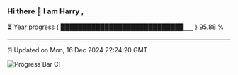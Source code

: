 ### Hi there 👋 I am Harry , 

⏳ Year progress { ████████████████████████████▁▁ } 95.88 %

---

⏰ Updated on Mon, 16 Dec 2024 22:24:20 GMT

![Progress Bar CI](https://github.com/duykhang68/duykhang68/workflows/Progress%20Bar%20CI/badge.svg)
